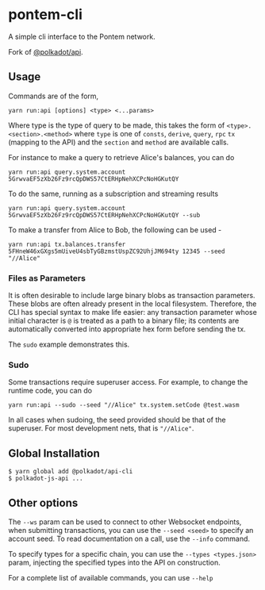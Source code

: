 # pontem-cli

A simple cli interface to the Pontem network.

Fork of [@polkadot/api](https://github.com/polkadot-js/api).

## Usage

Commands are of the form,

```
yarn run:api [options] <type> <...params>
```

Where type is the type of query to be made, this takes the form of `<type>.<section>.<method>` where `type` is one of `consts`, `derive`, `query`, `rpc` `tx` (mapping to the API) and the `section` and `method` are available calls.

For instance to make a query to retrieve Alice's balances, you can do

```
yarn run:api query.system.account 5GrwvaEF5zXb26Fz9rcQpDWS57CtERHpNehXCPcNoHGKutQY
```

To do the same, running as a subscription and streaming results

```
yarn run:api query.system.account 5GrwvaEF5zXb26Fz9rcQpDWS57CtERHpNehXCPcNoHGKutQY --sub
```

To make a transfer from Alice to Bob, the following can be used -

```
yarn run:api tx.balances.transfer 5FHneW46xGXgs5mUiveU4sbTyGBzmstUspZC92UhjJM694ty 12345 --seed "//Alice"
```

### Files as Parameters

It is often desirable to include large binary blobs as transaction parameters. These blobs are often already present in the local filesystem. Therefore, the CLI has special syntax to make life easier: any transaction parameter whose initial character is `@` is treated as a path to a binary file; its contents are automatically converted into appropriate hex form before sending the tx.

The `sudo` example demonstrates this.


### Sudo

Some transactions require superuser access. For example, to change the runtime code, you can do

```
yarn run:api --sudo --seed "//Alice" tx.system.setCode @test.wasm
```

In all cases when sudoing, the seed provided should be that of the superuser. For most development nets, that is `"//Alice"`.


## Global Installation

```
$ yarn global add @polkadot/api-cli
$ polkadot-js-api ...
```


## Other options

The `--ws` param can be used to connect to other Websocket endpoints, when submitting transactions, you can use the `--seed <seed>` to specify an account seed. To read documentation on a call, use the `--info` command.

To specify types for a specific chain, you can use the `--types <types.json>` param, injecting the specified types into the API on construction.

For a complete list of available commands, you can use `--help`
